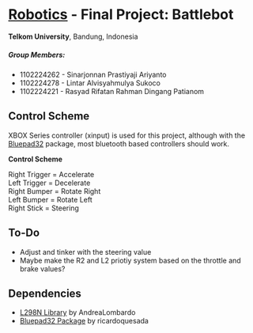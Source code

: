 # <ins>**Robotics</ins> - Final Project**: Battlebot

__Telkom University__, Bandung, Indonesia

##### Group Members:
- 1102224262 - Sinarjonnan Prastiyaji Ariyanto
- 1102224278 - Lintar Alvisyahmulya Sukoco
- 1102224221 - Rasyad Rifatan Rahman Dingang Patianom

## Control Scheme

XBOX Series controller (xinput) is used for this project, although with the [Bluepad32](https://github.com/ricardoquesada/bluepad32) package, most bluetooth based controllers should work.

**Control Scheme**

Right Trigger = Accelerate<br>
Left Trigger  = Decelerate<br>
Right Bumper  = Rotate Right<br>
Left Bumper   = Rotate Left<br>
Right Stick   = Steering<br>


## To-Do

- Adjust and tinker with the steering value
- Maybe make the R2 and L2 priotiy system based on the throttle and brake values?

## Dependencies

- [L298N Library](https://github.com/AndreaLombardo/L298N) by AndreaLombardo
- [Bluepad32 Package](https://github.com/ricardoquesada/bluepad32) by ricardoquesada